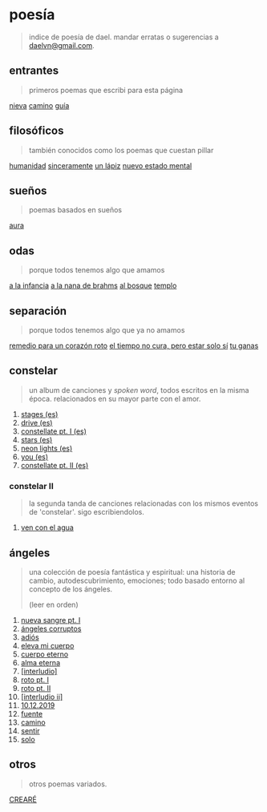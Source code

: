 # poesía

> indice de poesía de dael.
> mandar erratas o sugerencias a [daelvn@gmail.com](mailto:daelvn@gmail.com).

## entrantes

> primeros poemas que escribi para esta página

[nieva](snow.html)
[camino](path.html)
[guía](guide.html)

## filosóficos

> también conocidos como los poemas que cuestan pillar

[humanidad](humanity.html)
[sinceramente](sincerely.html)
[un lápiz](pencil.html)
[nuevo estado mental](state.html)

## sueños

> poemas basados en sueños

[aura](aura.html)

## odas

> porque todos tenemos algo que amamos

[a la infancia](childhood.html)
[a la nana de brahms](brahms.html)
[al bosque](forest.html)
[templo](temple.html)

## separación

> porque todos tenemos algo que ya no amamos

[remedio para un corazón roto](remedy.html)
[el tiempo no cura, pero estar solo sí](time.html)
[tu ganas](win.html)

## constelar

> un album de canciones y *spoken word*, todos escritos en la misma época. relacionados en su mayor parte con el amor.

1. [stages (es)](constellate/stages.html)
2. [drive (es)](constellate/drive.html)
3. [constellate pt. I (es)](constellate/constellate-1.html)
4. [stars (es)](constellate/stars.html)
5. [neon lights (es)](constellate/neon-lights.html)
6. [you (es)](constellate/you.html)
7. [constellate pt. II (es)](constellate/constellate-2.html)

### constelar II

> la segunda tanda de canciones relacionadas con los mismos eventos de 'constelar'. sigo escribiendolos.

1. [ven con el agua](constellate-2/water.html)

## ángeles

> una colección de poesía fantástica y espiritual: una historia de cambio, autodescubrimiento, emociones; todo basado entorno al concepto de los ángeles.
>
> (leer en orden)

1. [nueva sangre pt. I](angelic/blood-1.html)
2. [ángeles corruptos](angelic/corrupted.html)
3. [adiós](angelic/goodbye.html)
4. [eleva mi cuerpo](angelic/elevate.html)
5. [cuerpo eterno](angelic/body.html)
6. [alma eterna](angelic/soul.html)
7. [[interludio]](angelic/interlude.html)
8. [roto pt. I](angelic/broken-1.html)
9. [roto pt. II](angelic/broken-2.html)
10. [[interludio ii]](angelic/interlude-2.html)
11. [10.12.2019](angelic/10-12-2019.html)
12. [fuente](angelic/source.html)
13. [camino](angelic/path.html)
14. [sentir](angelic/feel.html)
15. [solo](angelic/alone.html)

## otros

> otros poemas variados.

[CREARÉ](create.html)